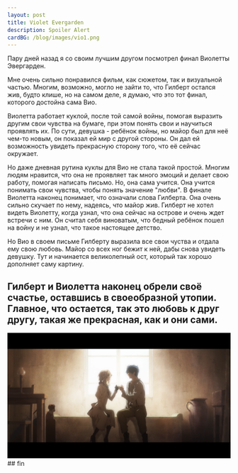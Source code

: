 ```yaml
---
layout: post
title: Violet Evergarden
description: Spoiler Alert
cardBG: /blog/images/vio1.png
---
```

Пару дней назад я со своим лучшим другом посмотрел финал Виолетты Эвергарден. 

Мне очень сильно понравился фильм, как сюжетом, так и визуальной частью. Многим, возможно, могло не зайти то, что Гилберт остался жив, будто клише, но на самом деле, я думаю, что это тот финал, которого достойна сама Вио. 

Виолетта работает куклой, после той самой войны, помогая выразить другим свои чувства на бумаге, при этом понять свои и научиться проявлять их. По сути, девушка - ребёнок войны, но майор был для неё чем-то новым, он показал ей мир с другой стороны. Он дал ей возможность увидеть прекрасную сторону того, что её сейчас окружает. 

Но даже дневная рутина куклы для Вио не стала такой простой. Многим людям нравится, что она не проявляет так много эмоций и делает свою работу, помогая написать письмо. Но, она сама учится. Она учится понимать свои чувства, чтобы понять значение "любви". 
В финале Виолетта наконец понимает, что означали слова Гилберта. Она очень сильно скучает по нему, надеясь, что майор жив. 
Гилберт не хотел видеть Виолетту, когда узнал, что она сейчас на острове и очень ждет встречи с ним. Он считал себя виноватым, что бедный ребёнок пошел на войну и не узнал, что такое настоящее детство. 

Но Вио в своем письме Гилберту выразила все свои чуства и отдала ему свою любовь. Майор со всех ног бежит к ней, дабы снова увидеть девушку. Тут и начинается великолепный ост, который так хорошо дополняет саму картину.
## Гилберт и Виолетта наконец обрели своё счастье, оставшись в своеобразной утопии. Главное, что остается, так это любовь к друг другу, такая же прекрасная, как и они сами.
<div><img src="/blog/images/vio2.png"></div>
## fin